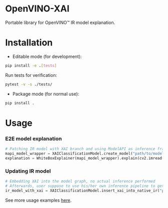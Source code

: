# OpenVINO-XAI
Portable library for OpenVINO™ IR model explanation.

# Installation
- Editable mode (for development):
```bash
pip install -e .[tests]
```
Run tests for verification:
```bash
pytest -v -s ./tests/
```
- Package mode (for normal use):
```bash
pip install .
```

# Usage
### E2E model explanation
```python
# Patching IR model with XAI branch and using ModelAPI as inference framework
mapi_model_wrapper = XAIClassificationModel.create_model("path/to/model.xml")
explanation = WhiteBoxExplainer(mapi_model_wrapper).explain(cv2.imread("path/to/image.jpg"))
```
### Updating IR model
```python
# Embedding XAI into the model graph, no actual inference performed
# Afterwards, user suppose to use his/her own inference pipeline to get explanations along with the regular model outputs
ir_model_with_xai = XAIClassificationModel.insert_xai_into_native_ir("path/to/model.xml")
```
See more usage examples [here](./examples).
